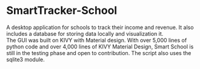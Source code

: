 # SmartTracker-School
A desktop application for schools to track their income and revenue.  It also includes a database for storing data locally and  visualization it.  
The GUI was built on KIVY with Material design. With over 5,000 lines of  python code and over 4,000 lines of KIVY Material Design, Smart School is still in the 
testing phase and open to contribution. The script also uses the sqlite3 module. 
